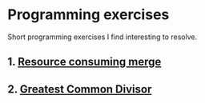 # Programming exercises
Short programming exercises I find interesting to resolve.


## 1. [Resource consuming merge](https://github.com/ajescode/programming-exercises/tree/master/exercises/ex1)

## 2. [Greatest Common Divisor](https://github.com/ajescode/programming-exercises/tree/master/exercises/ex2)
